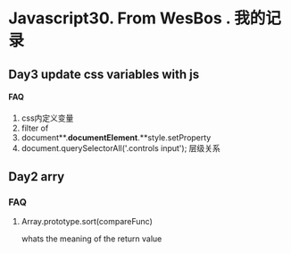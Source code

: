 # Javascript30. From WesBos . 我的记录

## Day3 update css variables with js

#### FAQ

1. css内定义变量
2. filter of <img />
3. document**.**documentElement**.**style.setProperty
4. document.querySelectorAll('.controls input'); 层级关系



## Day2 arry 

### FAQ

1. Array.prototype.sort(compareFunc)

   whats the meaning of the return value